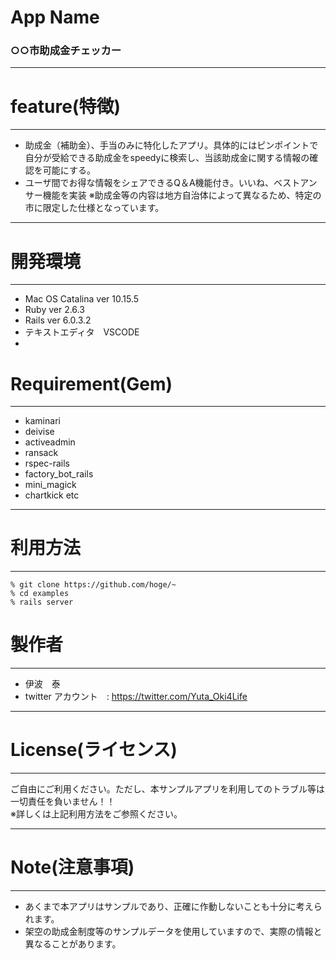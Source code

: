 # App Name 
### ○○市助成金チェッカー
***
# feature(特徴)
***
- 助成金（補助金）、手当のみに特化したアプリ。具体的にはピンポイントで自分が受給できる助成金をspeedyに検索し、当該助成金に関する情報の確認を可能にする。
- ユーザ間でお得な情報をシェアできるQ＆A機能付き。いいね、ベストアンサー機能を実装
※助成金等の内容は地方自治体によって異なるため、特定の市に限定した仕様となっています。
***

# 開発環境
***
- Mac OS Catalina ver 10.15.5
- Ruby  ver 2.6.3
- Rails ver 6.0.3.2
- テキストエディタ　VSCODE
- 

# Requirement(Gem)
***
- kaminari 
- deivise
- activeadmin
- ransack
- rspec-rails
- factory_bot_rails
- mini_magick
- chartkick     etc

***
# 利用方法
***
~~~
% git clone https://github.com/hoge/~
% cd examples
% rails server
~~~
# 製作者
***
- 伊波　泰
- twitter アカウント　: https://twitter.com/Yuta_Oki4Life
***
# License(ライセンス)
***
ご自由にご利用ください。ただし、本サンプルアプリを利用してのトラブル等は一切責任を負いません！！  
※詳しくは上記利用方法をご参照ください。
***
# Note(注意事項)
***
- あくまで本アプリはサンプルであり、正確に作動しないことも十分に考えられます。
- 架空の助成金制度等のサンプルデータを使用していますので、実際の情報と異なることがあります。



